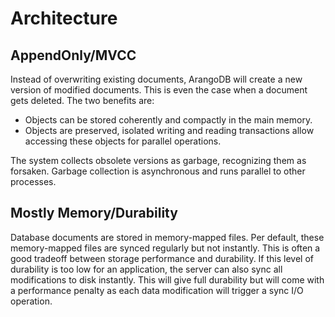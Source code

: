 Architecture
============

AppendOnly/MVCC
---------------

Instead of overwriting existing documents, ArangoDB will create a new version of 
modified documents. This is even the case when a document gets deleted. The
two benefits are:

* Objects can be stored coherently and compactly in the main memory.
* Objects are preserved, isolated writing and reading transactions allow
  accessing these objects for parallel operations.

The system collects obsolete versions as garbage, recognizing them as
forsaken. Garbage collection is asynchronous and runs parallel to other
processes.

Mostly Memory/Durability
------------------------

Database documents are stored in memory-mapped files. Per default, these
memory-mapped files are synced regularly but not instantly. This is often a good
tradeoff between storage performance and durability. If this level of durability
is too low for an application, the server can also sync all modifications to
disk instantly. This will give full durability but will come with a performance
penalty as each data modification will trigger a sync I/O operation.
